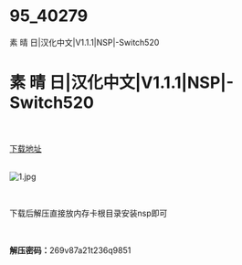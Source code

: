 # 95_40279
素 晴 日|汉化中文|V1.1.1|NSP|-Switch520
# 素 晴 日|汉化中文|V1.1.1|NSP|-Switch520
 <br/></br>
[下载地址](https://www.switch520.cc/article/40279 "下载地址")
<br/></br>

<p><img title="1.jpg" src="https://www.switch520.cc/muke_img/2022_08_23_cea3a12aa0ddf.jpg" alt="1.jpg"></p>
<p>&nbsp;</p>
<p>下载后解压直接放内存卡根目录安装nsp即可</p>
<p>&nbsp;</p>
<p><strong>解压密码：</strong>269v87a21t236q9851</p>


